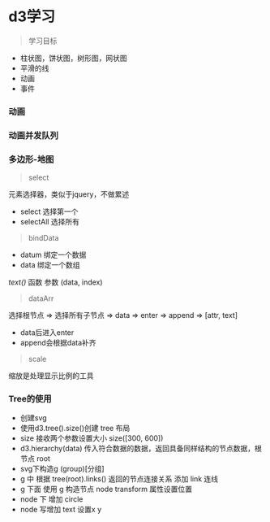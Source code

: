 # d3学习

> 学习目标

- 柱状图，饼状图，树形图，网状图
- 平滑的线
- 动画
- 事件


### 动画

### 动画并发队列

### 多边形-地图



> select

元素选择器，类似于jquery，不做累述
- select   选择第一个
- selectAll 选择所有


> bindData

- datum  绑定一个数据
- data   绑定一个数组

*text()* 函数 参数 (data, index)


> dataArr

选择根节点 => 选择所有子节点 => data => enter => append => [attr, text]

- data后进入enter
- append会根据data补齐

> scale 

缩放是处理显示比例的工具


### Tree的使用

- 创建svg
- 使用d3.tree().size()创建 tree 布局
- size 接收两个参数设置大小 size([300, 600])
- d3.hierarchy(data) 传入符合数据的数据，返回具备同样结构的节点数据，根节点 root
- svg下构造g (group)[分组] 
- g 中 根据 tree(root).links() 返回的节点连接关系 添加 link 连线 
- g 下面 使用 g 构造节点 node  transform 属性设置位置
- node 下 增加 circle
- node 写增加 text 设置x y